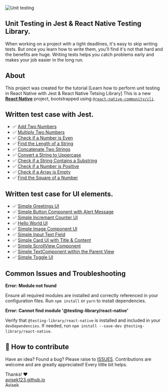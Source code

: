 ![Unit testing](https://github.com/user-attachments/assets/7286dbbc-27f6-4c6e-bdd4-78be24ce693f)

## Unit Testing in Jest & React Native Testing Library.

When working on a project with a tight deadlines, it's easy to skip writing tests. But once you learn how to write them, you'll find it's not that hard and the benefits are huge. Writing tests helps you catch problems early and makes your job easier in the long run.

## About

This project was created for the tutorial [Learn how to perform unit testing in React Native with Jest & React Native Tetsing Library]
This is a new [**React Native**](https://reactnative.dev) project, bootstrapped using [`@react-native-community/cli`](https://github.com/react-native-community/cli).

## Written test case with Jest.

- ✅ [Add Two Numbers](https://github.com/avisek123/RNUnitTesting/blob/main/src/utils/__tests__/Add-test.ts)
- ✅ [Multiply Two Numbers](https://github.com/avisek123/RNUnitTesting/blob/main/src/utils/__tests__/Mul.test.ts)
- ✅ [Check if a Number is Even](https://github.com/avisek123/RNUnitTesting/blob/main/src/utils/__tests__/Even.test.ts)
- ✅ [Find the Length of a String](https://github.com/avisek123/RNUnitTesting/blob/main/src/utils/__tests__/StringLenght.test.ts)
- ✅ [Concatenate Two Strings](https://github.com/avisek123/RNUnitTesting/blob/main/src/utils/__tests__/StringsConcatenate.test.ts)
- ✅ [Convert a String to Uppercase](https://github.com/avisek123/RNUnitTesting/blob/main/src/utils/__tests__/StringToUpperCase.test.ts)
- ✅ [Check if a String Contains a Substring](https://github.com/avisek123/RNUnitTesting/blob/main/src/utils/__tests__/SubString.test.ts)
- ✅ [Check if a Number is Positive](https://github.com/avisek123/RNUnitTesting/blob/main/src/utils/__tests__/CheckPositiveNumber.test.ts)
- ✅ [Check if a Array is Empty](https://github.com/avisek123/RNUnitTesting/blob/main/src/utils/__tests__/EmptyArray.test.ts)
- ✅ [Find the Square of a Number](https://github.com/avisek123/RNUnitTesting/blob/main/src/utils/__tests__/FindSqaure.test.ts)

## Written test case for UI elements.
- ✅ [Simple Greetings UI](https://github.com/avisek123/RNUnitTesting/blob/main/src/components/__tests__/Greetings.test.tsx)
- ✅ [Simple Button Component with Alert Message](https://github.com/avisek123/RNUnitTesting/blob/main/src/components/__tests__/ButtonComp.test.tsx)
- ✅ [Simple Incremant Counter UI](https://github.com/avisek123/RNUnitTesting/blob/main/src/components/__tests__/Counter.test.tsx)
- ✅ [Hello World UI](https://github.com/avisek123/RNUnitTesting/blob/main/src/components/__tests__/HelloWorld.test.tsx)
- ✅ [Simple Image Component UI](https://github.com/avisek123/RNUnitTesting/blob/main/src/components/__tests__/ImageComp.test.tsx)
- ✅ [Simple Input Text Field](https://github.com/avisek123/RNUnitTesting/blob/main/src/components/__tests__/InputField.test.tsx)
- ✅ [Simple Card UI with Title & Content](https://github.com/avisek123/RNUnitTesting/blob/main/src/components/__tests__/SimpleCard.test.tsx)
- ✅ [Simple ScrollView Component](https://github.com/avisek123/RNUnitTesting/blob/main/src/components/__tests__/ScrollViewComp.test.tsx)
- ✅ [Simple TextComponent within the Parent View](https://github.com/avisek123/RNUnitTesting/blob/main/src/components/__tests__/TextComp.test.tsx)
- ✅ [Simple Toggle UI](https://github.com/avisek123/RNUnitTesting/blob/main/src/components/__tests__/Toggle.test.tsx)
  

## Common Issues and Troubleshooting

**Error: Module not found**

Ensure all required modules are installed and correctly referenced in your configuration files. Run `npm install` or `yarn` to install dependencies.

**Error: Cannot find module '@testing-library/react-native'**

Verify that `@testing-library/react-native` is installed and included in your `devDependencies`. If needed, run `npm install --save-dev @testing-library/react-native`.

## 🤔 How to contribute

Have an idea? Found a bug? Please raise to [ISSUES](https://github.com/avisek123/RNUnitTesting/issues).
Contributions are welcome and are greatly appreciated! Every little bit helps.

 Thanks! ❤️
  <br/>
  [avisek123.github.io](https://github.com/avisek123)
  <br/>
  Avisek
